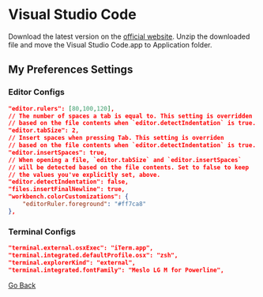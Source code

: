 # Visual Studio Code
Download the latest version on the [official website](https://code.visualstudio.com/download). Unzip the downloaded file and move the Visual Studio Code.app to Application folder.

## My Preferences Settings

### Editor Configs
```json
"editor.rulers": [80,100,120],
// The number of spaces a tab is equal to. This setting is overridden
// based on the file contents when `editor.detectIndentation` is true.
"editor.tabSize": 2,
// Insert spaces when pressing Tab. This setting is overriden
// based on the file contents when `editor.detectIndentation` is true.
"editor.insertSpaces": true,
// When opening a file, `editor.tabSize` and `editor.insertSpaces`
// will be detected based on the file contents. Set to false to keep
// the values you've explicitly set, above.
"editor.detectIndentation": false,
"files.insertFinalNewline": true,
"workbench.colorCustomizations": {
    "editorRuler.foreground": "#ff7ca8"
},
```

### Terminal Configs
```json
"terminal.external.osxExec": "iTerm.app",
"terminal.integrated.defaultProfile.osx": "zsh",
"terminal.explorerKind": "external",
"terminal.integrated.fontFamily": "Meslo LG M for Powerline",
```

[Go Back](./README.md)
